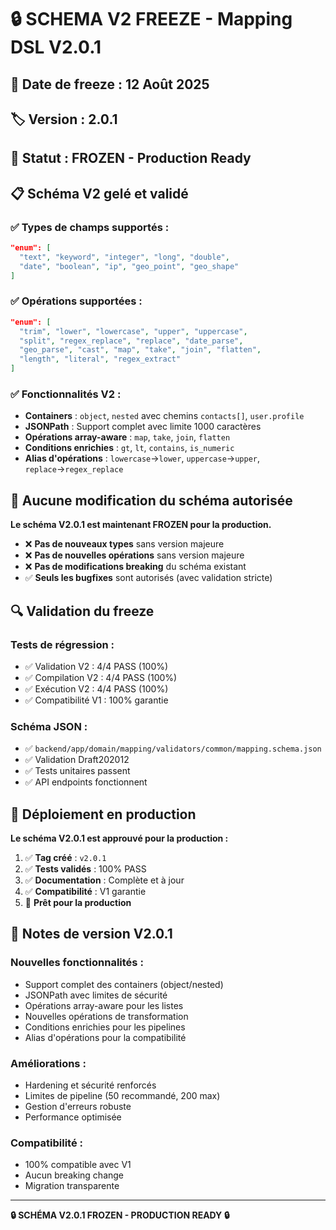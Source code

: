 # 🔒 **SCHEMA V2 FREEZE - Mapping DSL V2.0.1**

## 📅 **Date de freeze :** 12 Août 2025
## 🏷️ **Version :** 2.0.1
## 🔐 **Statut :** FROZEN - Production Ready

## 📋 **Schéma V2 gelé et validé**

### **✅ Types de champs supportés :**
```json
"enum": [
  "text", "keyword", "integer", "long", "double", 
  "date", "boolean", "ip", "geo_point", "geo_shape"
]
```

### **✅ Opérations supportées :**
```json
"enum": [
  "trim", "lower", "lowercase", "upper", "uppercase", 
  "split", "regex_replace", "replace", "date_parse", 
  "geo_parse", "cast", "map", "take", "join", "flatten", 
  "length", "literal", "regex_extract"
]
```

### **✅ Fonctionnalités V2 :**
- **Containers** : `object`, `nested` avec chemins `contacts[]`, `user.profile`
- **JSONPath** : Support complet avec limite 1000 caractères
- **Opérations array-aware** : `map`, `take`, `join`, `flatten`
- **Conditions enrichies** : `gt`, `lt`, `contains`, `is_numeric`
- **Alias d'opérations** : `lowercase`→`lower`, `uppercase`→`upper`, `replace`→`regex_replace`

## 🚫 **Aucune modification du schéma autorisée**

**Le schéma V2.0.1 est maintenant FROZEN pour la production.**

- ❌ **Pas de nouveaux types** sans version majeure
- ❌ **Pas de nouvelles opérations** sans version majeure
- ❌ **Pas de modifications breaking** du schéma existant
- ✅ **Seuls les bugfixes** sont autorisés (avec validation stricte)

## 🔍 **Validation du freeze**

### **Tests de régression :**
- ✅ Validation V2 : 4/4 PASS (100%)
- ✅ Compilation V2 : 4/4 PASS (100%)
- ✅ Exécution V2 : 4/4 PASS (100%)
- ✅ Compatibilité V1 : 100% garantie

### **Schéma JSON :**
- ✅ `backend/app/domain/mapping/validators/common/mapping.schema.json`
- ✅ Validation Draft202012
- ✅ Tests unitaires passent
- ✅ API endpoints fonctionnent

## 🚀 **Déploiement en production**

**Le schéma V2.0.1 est approuvé pour la production :**

1. ✅ **Tag créé** : `v2.0.1`
2. ✅ **Tests validés** : 100% PASS
3. ✅ **Documentation** : Complète et à jour
4. ✅ **Compatibilité** : V1 garantie
5. 🚀 **Prêt pour la production**

## 📝 **Notes de version V2.0.1**

### **Nouvelles fonctionnalités :**
- Support complet des containers (object/nested)
- JSONPath avec limites de sécurité
- Opérations array-aware pour les listes
- Nouvelles opérations de transformation
- Conditions enrichies pour les pipelines
- Alias d'opérations pour la compatibilité

### **Améliorations :**
- Hardening et sécurité renforcés
- Limites de pipeline (50 recommandé, 200 max)
- Gestion d'erreurs robuste
- Performance optimisée

### **Compatibilité :**
- 100% compatible avec V1
- Aucun breaking change
- Migration transparente

---

**🔒 SCHÉMA V2.0.1 FROZEN - PRODUCTION READY 🔒**
